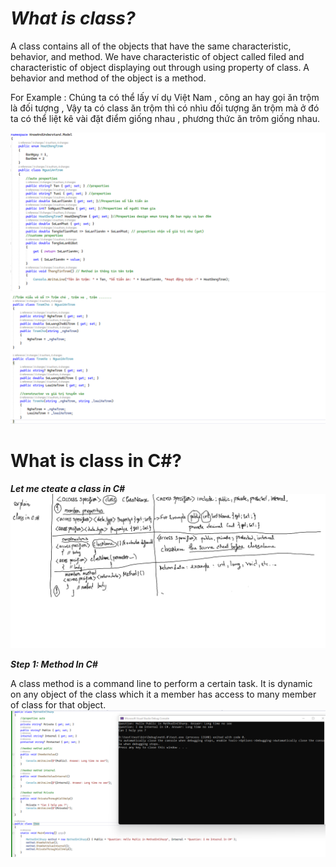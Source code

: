 #  ***What is class?***
 A class contains all of the objects that have the same characteristic, behavior, and method. 
We have characteristic of object called filed and characteristic of object displaying out through using property of class.
 A behavior and method of the object is a method.
 
For Example : Chúng ta có thể lấy ví dụ  Việt Nam , công an hay gọi ăn trộm là đối tượng , Vậy ta có class ăn trộm thì có nhìu đối tượng ăn trộm mà ở đó ta có thể liệt kê vài đặt điểm giống nhau , phương thức ăn trôm giống nhau.
 
 ![enter image description here](https://github.com/thanhlong2803/update-image/blob/main/image4/nguoiantrom1.png) 
 ![enter image description here](https://github.com/thanhlong2803/update-image/blob/main/image4/tromkethua1.png)

# What is class in C#?

***Let me cteate a class in C#***
 ![enter image description here](https://github.com/thanhlong2803/update-image/blob/main/image4/structclass.png)
 
 ***Step 1: Method In C#***
 
 A class method is a command line to perform a certain task. It is dynamic on any object of the class which it a member has access to  many member of class for that object.
  ![enter image description here](https://github.com/thanhlong2803/update-image/blob/main/image4/testpuplic1.png)
